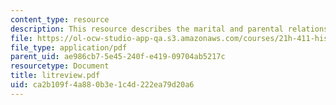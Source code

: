 ```yaml
---
content_type: resource
description: This resource describes the marital and parental relationship.
file: https://ol-ocw-studio-app-qa.s3.amazonaws.com/courses/21h-411-history-of-western-thought-500-1300-fall-2004/ca2b109f4a880b3e1c4d222ea79d20a6_litreview.pdf
file_type: application/pdf
parent_uid: ae986cb7-5e45-240f-e419-09704ab5217c
resourcetype: Document
title: litreview.pdf
uid: ca2b109f-4a88-0b3e-1c4d-222ea79d20a6
---
```

